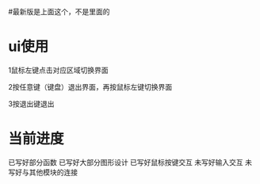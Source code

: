 #最新版是上面这个，不是里面的



# ui使用
1鼠标左键点击对应区域切换界面


2按任意键（键盘）退出界面，再按鼠标左键切换界面


3按退出键退出

# 当前进度
已写好部分函数
已写好大部分图形设计
已写好鼠标按键交互
未写好输入交互
未写好与其他模块的连接
